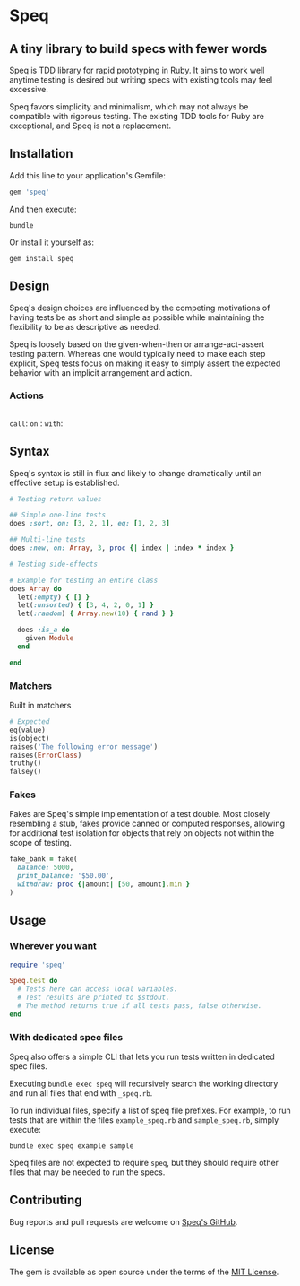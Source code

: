 # Speq

## A tiny library to build specs with fewer words

Speq is TDD library for rapid prototyping in Ruby. It aims to work well anytime testing is desired but writing specs with existing tools may feel excessive.

Speq favors simplicity and minimalism, which may not always be compatible with rigorous testing. The existing TDD tools for Ruby are exceptional, and Speq is not a replacement.

## Installation

Add this line to your application's Gemfile:

```ruby
gem 'speq'
```

And then execute:

    bundle

Or install it yourself as:

    gem install speq

## Design

Speq's design choices are influenced by the competing motivations of having tests be as short and simple as possible while maintaining the flexibility to be as descriptive as needed.

Speq is loosely based on the given-when-then or arrange-act-assert testing pattern. Whereas one would typically need to make each step explicit, Speq tests focus on making it easy to simply assert the expected behavior with an implicit arrangement and action.

### Actions

```ruby

```
`call`:
`on`  :
`with`:

## Syntax

Speq's syntax is still in flux and likely to change dramatically until an effective setup is established.

```ruby
# Testing return values

## Simple one-line tests
does :sort, on: [3, 2, 1], eq: [1, 2, 3]

## Multi-line tests
does :new, on: Array, 3, proc {| index | index * index }

# Testing side-effects

# Example for testing an entire class
does Array do
  let(:empty) { [] }
  let(:unsorted) { [3, 4, 2, 0, 1] }
  let(:random) { Array.new(10) { rand } }

  does :is_a do
    given Module
  end

end
```

### Matchers

Built in matchers

```ruby
# Expected
eq(value)
is(object)
raises('The following error message')
raises(ErrorClass)
truthy()
falsey()
```

### Fakes

Fakes are Speq's simple implementation of a test double. Most closely resembling a stub, fakes provide canned or computed responses, allowing for additional test isolation for objects that rely on objects not within the scope of testing.

```ruby
fake_bank = fake(
  balance: 5000,
  print_balance: '$50.00',
  withdraw: proc {|amount| [50, amount].min }
)
```

## Usage

### Wherever you want

```ruby
require 'speq'

Speq.test do
  # Tests here can access local variables.
  # Test results are printed to $stdout.
  # The method returns true if all tests pass, false otherwise.
end
```

### With dedicated spec files

Speq also offers a simple CLI that lets you run tests written in dedicated spec files.

Executing `bundle exec speq` will recursively search the working directory and run all files that end with `_speq.rb`.

To run individual files, specify a list of speq file prefixes. For example, to run tests that are within the files `example_speq.rb` and `sample_speq.rb`, simply execute:

    bundle exec speq example sample

Speq files are not expected to require `speq`, but they should require other files that may be needed to run the specs.

## Contributing

Bug reports and pull requests are welcome on [Speq's GitHub](https://github.com/znrm/speq).

## License

The gem is available as open source under the terms of the [MIT License](https://opensource.org/licenses/MIT).
